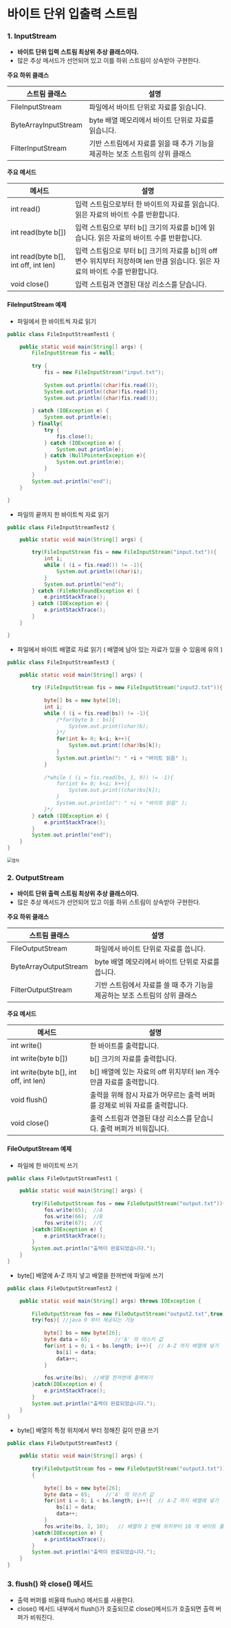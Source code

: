 # 바이트 단위 입출력 스트림

### 1. InputStream

- **바이트 단위 입력 스트림 최상위 추상 클래스이다.**
- 많은 추상 메서드가 선언되어 있고 이를 하위 스트림이 상속받아 구현한다.

**주요 하위 클래스**

| 스트림 클래스        | 설명                                                         |
| -------------------- | ------------------------------------------------------------ |
| FileInputStream      | 파일에서 바이트 단위로 자료를 읽습니다.                      |
| ByteArrayInputStream | byte 배열 메모리에서 바이트 단위로 자료를 읽습니다.          |
| FilterInputStream    | 기반 스트림에서 자료를 읽을 때 추가 기능을 제공하는 보조 스트림의 상위 클래스 |



**주요 메서드**

| 메서드                               | 설명                                                         |
| ------------------------------------ | ------------------------------------------------------------ |
| int read()                           | 입력 스트림으로부터 한 바이트의 자료를 읽습니다. 읽은 자료의 바이트 수를 반환합니다. |
| int read(byte b[])                   | 입력 스트림으로 부터 b[] 크기의 자료를 b[]에 읽습니다. 읽은 자료의 바이트 수를 반환합니다. |
| int read(byte b[], int off, int len) | 입력 스트림으로 부터 b[] 크기의 자료를 b[]의 off변수 위치부터 저장하며 len 만큼 읽습니다. 읽은 자료의 바이트 수를 반환합니다. |
| void close()                         | 입력 스트림과 연결된 대상 리소스를 닫습니다.                 |



#### FileInputStream 예제

- 파일에서 한 바이트씩 자료 읽기

```java
public class FileInputStreamTest1 {

	public static void main(String[] args) {
		FileInputStream fis = null;
		
		try {
			fis = new FileInputStream("input.txt");
		
			System.out.println((char)fis.read());
			System.out.println((char)fis.read());
			System.out.println((char)fis.read());
		
		} catch (IOException e) {
			System.out.println(e);
		} finally{
			try {
				fis.close();
			} catch (IOException e) {
				System.out.println(e);
			} catch (NullPointerException e){
				System.out.println(e);
			}
		}
		System.out.println("end");
	}

}
```



- 파일의 끝까지 한 바이트씩 자료 읽기

```java
public class FileInputStreamTest2 {

	public static void main(String[] args) {

		try(FileInputStream fis = new FileInputStream("input.txt")){ 
			int i;
			while ( (i = fis.read()) != -1){
				System.out.println((char)i);
			}
			System.out.println("end");
		} catch (FileNotFoundException e) {
			e.printStackTrace();
		} catch (IOException e) {
			e.printStackTrace();
		}
	}

}
```



- 파일에서 바이트 배열로 자료 읽기 ( 배열에 남아 있는 자료가 있을 수 있음에 유의 )

```java
public class FileInputStreamTest3 {

	public static void main(String[] args) {
		 		
		try (FileInputStream fis = new FileInputStream("input2.txt")){
			
			byte[] bs = new byte[10];
			int i;
			while ( (i = fis.read(bs)) != -1){
				/*for(byte b : bs){
					System.out.print((char)b);
				}*/
				for(int k= 0; k<i; k++){
					System.out.print((char)bs[k]);
				}
				System.out.println(": " +i + "바이트 읽음" );
			}
			 
			/*while ( (i = fis.read(bs, 1, 9)) != -1){
				for(int k= 0; k<i; k++){
					System.out.print((char)bs[k]);
				}
				System.out.println(": " +i + "바이트 읽음" );
			}*/
		} catch (IOException e) {
			e.printStackTrace();
		}
		System.out.println("end");
	}
}
```



<img src="https://user-images.githubusercontent.com/42603919/161909906-0fa361ce-1565-4ae7-ae2f-1310c41f713e.PNG" alt="캡처" style="zoom:67%;" />



### 2. OutputStream

- **바이트 단위 출력 스트림 최상위 추상 클래스이다.**
- 많은 추상 메서드가 선언되어 있고 이를 하위 스트림이 상속받아 구현한다.

**주요 하위 클래스**

| 스트림 클래스         | 설명                                                         |
| --------------------- | ------------------------------------------------------------ |
| FileOutputStream      | 파일에서 바이트 단위로 자료를 씁니다.                        |
| ByteArrayOutputStream | byte 배열 메모리에서 바이트 단위로 자료를 씁니다.            |
| FilterOutputStream    | 기반 스트림에서 자료를 쓸 때 추가 기능을 제공하는 보조 스트림의 상위 클래스 |



**주요 메서드**

| 메서드                                | 설명                                                         |
| ------------------------------------- | ------------------------------------------------------------ |
| int write()                           | 한 바이트를 출력합니다.                                      |
| int write(byte b[])                   | b[] 크기의 자료를 출력합니다.                                |
| int write(byte b[], int off, int len) | b[] 배열에 있는 자료의 off 위치부터 len 개수만큼 자료를 출력합니다. |
| void flush()                          | 출력을 위해 잠시 자료가 머무르는 출력 버퍼를 강제로 비워 자료를 출력합니다. |
| void close()                          | 출력 스트림과 연결된 대상 리소스를 닫습니다. 출력 버퍼가 비워집니다. |



#### FileOutputStream 예제

- 파일에 한 바이트씩 쓰기

```java
public class FileOutputStreamTest1 {

	public static void main(String[] args) {
		
		try(FileOutputStream fos = new FileOutputStream("output.txt")){
			fos.write(65);  //A
			fos.write(66);  //B
			fos.write(67);  //C
		}catch(IOException e) {
			e.printStackTrace();
		}
		System.out.println("출력이 완료되었습니다.");
	}
}
```



- byte[] 배열에 A-Z 까지 넣고 배열을 한꺼번에 파일에 쓰기

```java
public class FileOutputStreamTest2 {

	public static void main(String[] args) throws IOException {
		
		FileOutputStream fos = new FileOutputStream("output2.txt",true);
		try(fos){ //java 9 부터 제공되는 기능
		
			byte[] bs = new byte[26];
			byte data = 65;        //'A' 의 아스키 값
			for(int i = 0; i < bs.length; i++){  // A-Z 까지 배열에 넣기
				bs[i] = data;
				data++;
			}
			
			fos.write(bs);  //배열 한꺼번에 출력하기
		}catch(IOException e) {
			e.printStackTrace();
		}
		System.out.println("출력이 완료되었습니다.");
	}
}
```



- byte[] 배열의 특정 위치에서 부터 정해진 길이 만큼 쓰기

```java
public class FileOutputStreamTest3 {

	public static void main(String[] args) {
		 
		try(FileOutputStream fos = new FileOutputStream("output3.txt"))
		{
		
			byte[] bs = new byte[26];
			byte data = 65;     //'A' 의 아스키 값
			for(int i = 0; i < bs.length; i++){  // A-Z 까지 배열에 넣기
				bs[i] = data;
				data++;
			}
			fos.write(bs, 2, 10);   // 배열의 2 번째 위치부터 10 개 바이트 출력하기
		}catch(IOException e) {
			e.printStackTrace();
		}
		System.out.println("출력이 완료되었습니다.");
	}
}
```



### 3. flush() 와 close() 메서드

- 출력 버퍼를 비울때 flush() 메서드를 사용한다.
- close() 메서드 내부에서 flush()가 호출되므로 close()메서드가 호출되면 출력 버퍼가 비워진다.